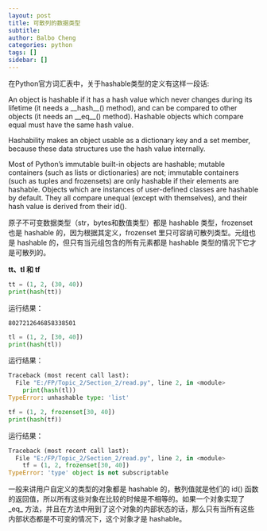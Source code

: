 ```yaml
---
layout: post
title: 可散列的数据类型
subtitle: 
author: Balbo Cheng
categories: python
tags: []
sidebar: []
---
```


在Python官方词汇表中，关于hashable类型的定义有这样一段话:

  An object is hashable if it has a hash value which never changes during its lifetime (it needs a \_\_hash__() method), and can be compared to other objects (it needs an \_\_eq__() method). Hashable objects which compare equal must have the same hash value.

  Hashability makes an object usable as a dictionary key and a set member, because these data structures use the hash value internally.

  Most of Python’s immutable built-in objects are hashable; mutable containers (such as lists or dictionaries) are not; immutable containers (such as tuples and frozensets) are only hashable if their elements are hashable. Objects which are instances of user-defined classes are hashable by default. They all compare unequal (except with themselves), and their hash value is derived from their id().

原子不可变数据类型（str，bytes和数值类型）都是 hashable 类型，frozenset 也是 hashable 的，因为根据其定义，frozenset 里只可容纳可散列类型。元组也是 hashable 的，但只有当元组包含的所有元素都是 hashable 类型的情况下它才是可散列的。

**tt、tl 和 tf**
```python
tt = (1, 2, (30, 40))
print(hash(tt))
```
运行结果：
```
8027212646858338501
```
```python
tl = (1, 2, [30, 40])
print(hash(tl))
```
运行结果：
```python
Traceback (most recent call last):
  File "E:/FP/Topic_2/Section_2/read.py", line 2, in <module>
    print(hash(tl))
TypeError: unhashable type: 'list'
```
```python
tf = (1, 2, frozenset[30, 40])
print(hash(tf))

```
运行结果：
```python
Traceback (most recent call last):
  File "E:/FP/Topic_2/Section_2/read.py", line 2, in <module>
    tf = (1, 2, frozenset[30, 40])
TypeError: 'type' object is not subscriptable

```

一般来讲用户自定义的类型的对象都是 hashable 的，散列值就是他们的 id() 函数的返回值，所以所有这些对象在比较的时候是不相等的。如果一个对象实现了 \_eq_ 方法，并且在方法中用到了这个对象的内部状态的话，那么只有当所有这些内部状态都是不可变的情况下，这个对象才是 hashable。